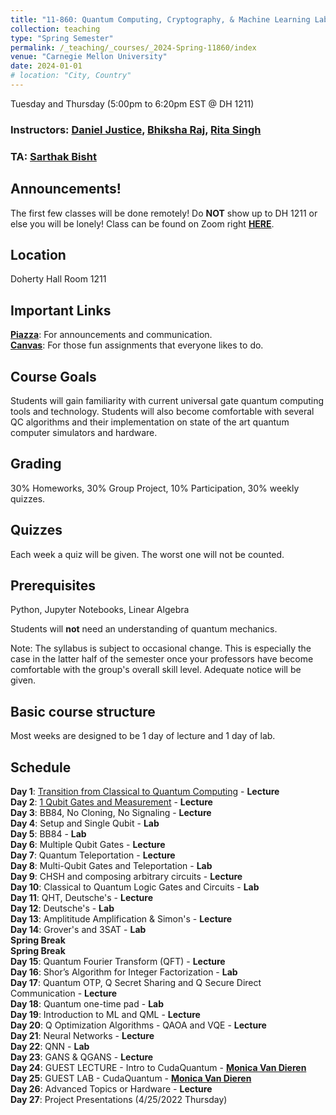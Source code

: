 ```yaml
---
title: "11-860: Quantum Computing, Cryptography, & Machine Learning Lab"
collection: teaching
type: "Spring Semester"
permalink: /_teaching/_courses/_2024-Spring-11860/index
venue: "Carnegie Mellon University"
date: 2024-01-01
# location: "City, Country"
---
```


Tuesday and Thursday (5:00pm to 6:20pm EST @ DH 1211)   
### Instructors: [Daniel Justice](https://thequantumturtle.github.io/), [Bhiksha Raj](http://mlsp.cs.cmu.edu/people/bhiksha/), [Rita Singh](http://mlsp.cs.cmu.edu/people/rsingh/index.html) 
### TA: <a href="https://www.linkedin.com/in/bisht-sarthak/" target="_blank">Sarthak Bisht</a>


## Announcements!
The first few classes will be done remotely! Do **NOT** show up to DH 1211 or else you will be lonely!
Class can be found on Zoom right [**HERE**](https://cmu.zoom.us/j/92683738441?pwd=SzB1OTRnTUxpZ1FWYjAzempMdmliUT09).

## Location
Doherty Hall Room 1211

## Important Links
[**Piazza**](https://piazza.com/class/lrerj4lwa843n7): For announcements and communication.  
[**Canvas**](https://canvas.cmu.edu/courses/39800): For those fun assignments that everyone likes to do. 

## Course Goals
Students will gain familiarity with current universal gate quantum computing tools and technology. Students will also become comfortable with several QC algorithms and their implementation on state of the art quantum computer simulators and hardware. 

## Grading
30% Homeworks, 30% Group Project, 10% Participation, 30% weekly quizzes.

## Quizzes
Each week a quiz will be given. The worst one will not be counted.

## Prerequisites
Python, Jupyter Notebooks, Linear Algebra

Students will **not** need an understanding of quantum mechanics.


Note: The syllabus is subject to occasional change. This is especially the case in the latter half of the semester once your professors have become comfortable with the group's overall skill level. Adequate notice will be given.

## Basic course structure

Most weeks are designed to be 1 day of lecture and 1 day of lab. 


## Schedule
**Day 1**: [Transition from Classical to Quantum Computing](/_teaching/_courses/_2024-Spring-11860/_syllabus/1-Introduction.md) - **Lecture**   
**Day 2**: [1 Qubit Gates and Measurement](/_teaching/_courses/_2024-Spring-11860/index.md) - **Lecture**   
**Day 3**: BB84, No Cloning, No Signaling - **Lecture**  
**Day 4**: Setup and Single Qubit - **Lab**  
**Day 5**: BB84 - **Lab**  
**Day 6**: Multiple Qubit Gates - **Lecture**  
**Day 7**: Quantum Teleportation - **Lecture**   
**Day 8**: Multi-Qubit Gates and Teleportation - **Lab**  
**Day 9**: CHSH and composing arbitrary circuits - **Lecture**  
**Day 10**: Classical to Quantum Logic Gates and Circuits - **Lab**  
**Day 11**: QHT, Deutsche's - **Lecture**  
**Day 12**: Deutsche's - **Lab**  
**Day 13**: Amplititude Amplification & Simon's - **Lecture**  
**Day 14**: Grover's and 3SAT - **Lab**  
**Spring Break**  
**Spring Break**  
**Day 15**: Quantum Fourier Transform (QFT) - **Lecture**  
**Day 16**: Shor’s Algorithm for Integer Factorization - **Lab**  
**Day 17**: Quantum OTP, Q Secret Sharing and Q Secure Direct Communication - **Lecture**   
**Day 18**: Quantum one-time pad - **Lab**  
**Day 19**: Introduction to ML and QML - **Lecture**  
**Day 20**: Q Optimization Algorithms - QAOA and VQE - **Lecture**  
**Day 21**: Neural Networks - **Lecture**  
**Day 22**: QNN - **Lab**  
**Day 23**: GANS & QGANS - **Lecture**  
**Day 24**: GUEST LECTURE - Intro to CudaQuantum - [**Monica Van Dieren**]()    
**Day 25**: GUEST LAB - CudaQuantum - [**Monica Van Dieren**]()  
**Day 26**: Advanced Topics or Hardware - **Lecture**   
**Day 27**: Project Presentations  (4/25/2022 Thursday)  



<!-- *Schedule with assignments, readings, etc. can be found [here](schedule.html)* -->
